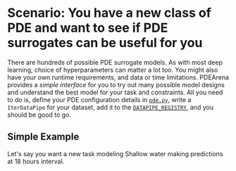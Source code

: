 # Scenario: You have a new class of PDE and want to see if PDE surrogates can be useful for you

There are hundreds of possible PDE surrogate models. As with most deep learning, choice of hyperparameters can matter a lot too.
You might also have your own runtime requirements, and data or time limitations.
PDEArena provides a _simple interface_ for you to try out many possible model designs and understand the best model for your task and constraints.
All you need to do is, define your PDE configuration details in [`pde.py`](https://github.com/microsoft/pdearena/blob/main/pdearena/pde.py), write a `IterDataPipe` for your dataset, add it to the [`DATAPIPE_REGISTRY`](https://github.com/microsoft/pdearena/blob/main/pdearena/data/twod/datapipes/__init__.py), and you should be good to go.

## Simple Example

Let's say you want a new task modeling Shallow water making predictions at 18 hours interval.
